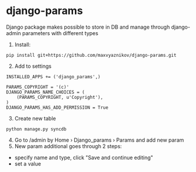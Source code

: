 # django-params
Django package makes possible to store in DB and manage through django-admin parameters with different types

1. Install:
```
pip install git+https://github.com/maxvyaznikov/django-params.git
```
2. Add to settings
```
INSTALLED_APPS += ('django_params',)

PARAMS_COPYRIGHT = '(c)'
DJANGO_PARAMS_NAME_CHOICES = (
    (PARAMS_COPYRIGHT, u'Copyright'),
)
DJANGO_PARAMS_HAS_ADD_PERMISSION = True

```
3. Create new table
```
python manage.py syncdb
```
4. Go to /admin by Home › Django_params › Params and add new param
5. New param additional goes through 2 steps:
* specify name and type, click "Save and continue editing"
* set a value
